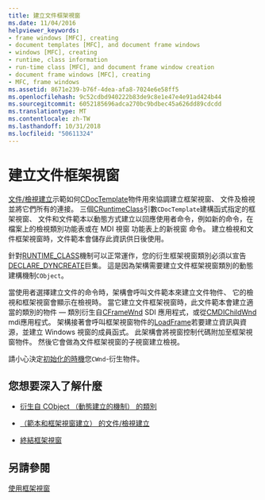 ```yaml
---
title: 建立文件框架視窗
ms.date: 11/04/2016
helpviewer_keywords:
- frame windows [MFC], creating
- document templates [MFC], and document frame windows
- windows [MFC], creating
- runtime, class information
- run-time class [MFC], and document frame window creation
- document frame windows [MFC], creating
- MFC, frame windows
ms.assetid: 8671e239-b76f-4dea-afa8-7024e6e58ff5
ms.openlocfilehash: 9c52cdbd940222b83de9c8e1e47e4e91ad424b44
ms.sourcegitcommit: 6052185696adca270bc9bdbec45a626dd89cdcdd
ms.translationtype: MT
ms.contentlocale: zh-TW
ms.lasthandoff: 10/31/2018
ms.locfileid: "50611324"
---
```

# <a name="creating-document-frame-windows"></a>建立文件框架視窗

[文件/檢視建立](../mfc/document-view-creation.md)示範如何[CDocTemplate](../mfc/reference/cdoctemplate-class.md)物件用來協調建立框架視窗、 文件及檢視並將它們所有的連接。 三個[CRuntimeClass](../mfc/reference/cruntimeclass-structure.md)引數`CDocTemplate`建構函式指定的框架視窗、 文件和文件範本以動態方式建立以回應使用者命令，例如新的命令，在檔案上的檢視類別功能表或在 MDI 視窗 功能表上的新視窗 命令。 建立檢視和文件框架視窗時，文件範本會儲存此資訊供日後使用。

針對[RUNTIME_CLASS](../mfc/reference/run-time-object-model-services.md#runtime_class)機制可以正常運作，您的衍生框架視窗類別必須以宣告[DECLARE_DYNCREATE](../mfc/reference/run-time-object-model-services.md#declare_dyncreate)巨集。 這是因為架構需要建立文件框架視窗類別的動態建構機制`CObject`。

當使用者選擇建立文件的命令時，架構會呼叫文件範本來建立文件物件、 它的檢視和框架視窗會顯示在檢視時。 當它建立文件框架視窗時，此文件範本會建立適當的類別的物件 — 類別衍生自[CFrameWnd](../mfc/reference/cframewnd-class.md) SDI 應用程式，或從[CMDIChildWnd](../mfc/reference/cmdichildwnd-class.md) mdi應用程式。 架構接著會呼叫框架視窗物件的[LoadFrame](../mfc/reference/cframewnd-class.md#loadframe)若要建立資訊與資源，並建立 Windows 視窗的成員函式。 此架構會將視窗控制代碼附加至框架視窗物件。 然後它會做為文件框架視窗的子視窗建立檢視。

請小心決定[初始化的時機](../mfc/when-to-initialize-cwnd-objects.md)您`CWnd`-衍生物件。

## <a name="what-do-you-want-to-know-more-about"></a>您想要深入了解什麼

- [衍生自 CObject （動態建立的機制） 的類別](../mfc/deriving-a-class-from-cobject.md)

- [（範本和框架視窗建立） 的文件/檢視建立](../mfc/document-view-creation.md)

- [終結框架視窗](../mfc/destroying-frame-windows.md)

## <a name="see-also"></a>另請參閱

[使用框架視窗](../mfc/using-frame-windows.md)

